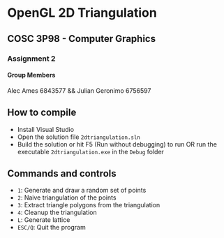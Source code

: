 # OpenGL 2D Triangulation

## COSC 3P98 - Computer Graphics
### Assignment 2

#### Group Members
Alec Ames 6843577 && Julian Geronimo 6756597 

## How to compile

- Install Visual Studio 
- Open the solution file `2dtriangulation.sln`
- Build the solution or hit F5 (Run without debugging) to run OR run the executable `2dtriangulation.exe` in the `Debug` folder

## Commands and controls
- `1`: Generate and draw a random set of points
- `2`: Naive triangulation of the points
- `3`: Extract triangle polygons from the triangulation
- `4`: Cleanup the triangulation
- `L`: Generate lattice
- `ESC/Q`: Quit the program